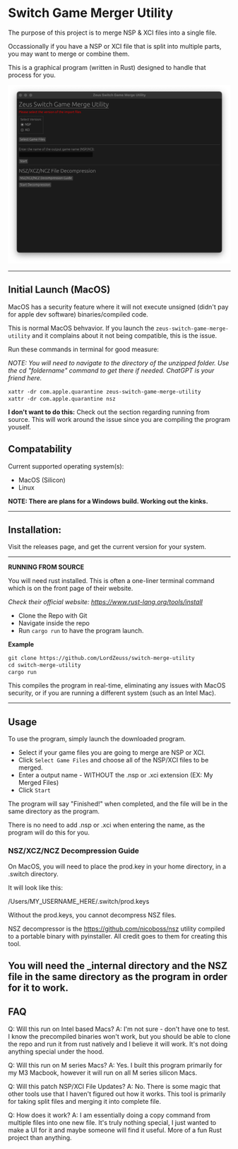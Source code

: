 # Switch Game Merger Utility

The purpose of this project is to merge NSP & XCI files into a single file.

Occassionally if you have a NSP or XCI file that is split into multiple parts, you may want to merge or combine them.

This is a graphical program (written in Rust) designed to handle that process for you.

![image](images/image.png)

---

## Initial Launch (MacOS)
MacOS has a security feature where it will not execute unsigned (didn't pay for apple dev software) binaries/compiled code.

This is normal MacOS behvavior. If you launch the `zeus-switch-game-merge-utility` and it complains about it not being compatible, this is the issue.

Run these commands in terminal for good measure:

*NOTE: You will need to navigate to the directory of the unzipped folder. Use the cd "foldername" command to get there if needed. ChatGPT is your friend here.*

```
xattr -dr com.apple.quarantine zeus-switch-game-merge-utility
xattr -dr com.apple.quarantine nsz
```

**I don't want to do this:** Check out the section regarding running from source. This will work around the issue since you are compiling the program youself.

## Compatability

Current supported operating system(s):

* MacOS (Silicon)
* Linux

**NOTE: There are plans for a Windows build. Working out the kinks.**

---

## Installation:

Visit the releases page, and get the current version for your system.

---

**RUNNING FROM SOURCE**

You will need rust installed. This is often a one-liner terminal command which is on the front page of their website.

*Check their official website: https://www.rust-lang.org/tools/install*

* Clone the Repo with Git
* Navigate inside the repo
* Run `cargo run` to have the program launch.

**Example**
```
git clone https://github.com/LordZeuss/switch-merge-utility
cd switch-merge-utility
cargo run
```

This compiles the program in real-time, eliminating any issues with MacOS security, or if you are running a different system (such as an Intel Mac).

---

## Usage

To use the program, simply launch the downloaded program.

* Select if your game files you are going to merge are NSP or XCI.
* Click `Select Game Files` and choose all of the NSP/XCI files to be merged.
* Enter a output name - WITHOUT the .nsp or .xci extension (EX: My Merged Files)
* Click `Start`

The program will say "Finished!" when completed, and the file will be in the same directory as the program.

There is no need to add .nsp or .xci when entering the name, as the program will do this for you.

### NSZ/XCZ/NCZ Decompression Guide

On MacOS, you will need to place the prod.key in your home directory, in a .switch directory.

It will look like this:

/Users/MY_USERNAME_HERE/.switch/prod.keys

Without the prod.keys, you cannot decompress NSZ files.

NSZ decompressor is the https://github.com/nicoboss/nsz utility compiled to a portable binary with pyinstaller. All credit goes to them for creating this tool.

You will need the _internal directory and the NSZ file in the same directory as the program in order for it to work.
---

## FAQ

Q: Will this run on Intel based Macs?
A: I'm not sure - don't have one to test. I know the precompiled binaries won't work, but you should be able to clone the repo and run it from rust natively and I believe it will work. It's not doing anything special under the hood.

Q: Will this run on M series Macs?
A: Yes. I built this program primarily for my M3 Macbook, however it will run on all M series silicon Macs.

Q: Will this patch NSP/XCI File Updates?
A: No. There is some magic that other tools use that I haven't figured out how it works. This tool is primarily for taking split files and merging it into complete file.

Q: How does it work?
A: I am essentially doing a copy command from multiple files into one new file. It's truly nothing special, I just wanted to make a UI for it and maybe someone will find it useful. More of a fun Rust project than anything.
